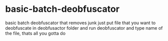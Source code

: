# basic-batch-deobfuscator
basic batch deobfuscator that removes junk
just put file that you want to deobfuscate in deobfusactor folder and run deobfuscator and type name of the file, thats all you gotta do

